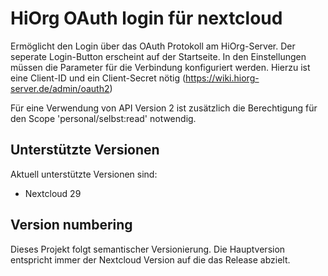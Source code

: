 # HiOrg OAuth login für nextcloud

Ermöglicht den Login über das OAuth Protokoll am HiOrg-Server.
Der seperate Login-Button erscheint auf der Startseite. In den Einstellungen müssen die Parameter für die Verbindung konfiguriert werden. Hierzu ist eine Client-ID und ein Client-Secret nötig (https://wiki.hiorg-server.de/admin/oauth2)


Für eine Verwendung von API Version 2 ist zusätzlich die Berechtigung für den Scope 'personal/selbst:read' notwendig.

## Unterstützte Versionen

Aktuell unterstützte Versionen sind:

-   Nextcloud 29

## Version numbering

Dieses Projekt folgt semantischer Versionierung. Die Hauptversion entspricht immer der Nextcloud Version auf die das Release abzielt.